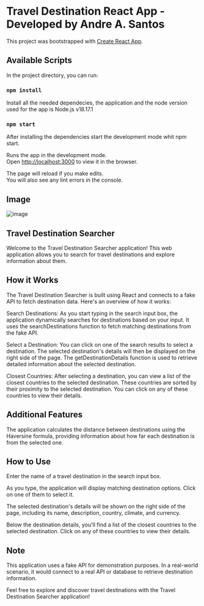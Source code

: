 # Travel Destination React App - Developed by Andre A. Santos

This project was bootstrapped with [Create React App](https://github.com/facebook/create-react-app).

## Available Scripts

In the project directory, you can run:

### `npm install`
Install all the needed dependecies, the application and the node version used for the app is Node.js v18.17.1

### `npm start`
After installing the dependencies start the development mode whit npm start. 

Runs the app in the development mode.\
Open [http://localhost:3000](http://localhost:3000) to view it in the browser.

The page will reload if you make edits.\
You will also see any lint errors in the console.
## Image
![image](https://github.com/andre26z/travel-destinations/assets/97573751/8cf29246-fdcb-4164-aecb-841b33c39718)

## Travel Destination Searcher
Welcome to the Travel Destination Searcher application! This web application allows you to search for travel destinations and explore information about them.

## How it Works
The Travel Destination Searcher is built using React and connects to a fake API to fetch destination data. Here's an overview of how it works:

Search Destinations: As you start typing in the search input box, the application dynamically searches for destinations based on your input. It uses the searchDestinations function to fetch matching destinations from the fake API.

Select a Destination: You can click on one of the search results to select a destination. The selected destination's details will then be displayed on the right side of the page. The getDestinationDetails function is used to retrieve detailed information about the selected destination.

Closest Countries: After selecting a destination, you can view a list of the closest countries to the selected destination. These countries are sorted by their proximity to the selected destination. You can click on any of these countries to view their details.

## Additional Features
The application calculates the distance between destinations using the Haversine formula, providing information about how far each destination is from the selected one.

## How to Use
Enter the name of a travel destination in the search input box.

As you type, the application will display matching destination options. Click on one of them to select it.

The selected destination's details will be shown on the right side of the page, including its name, description, country, climate, and currency.

Below the destination details, you'll find a list of the closest countries to the selected destination. Click on any of these countries to view their details.

## Note
This application uses a fake API for demonstration purposes. In a real-world scenario, it would connect to a real API or database to retrieve destination information.

Feel free to explore and discover travel destinations with the Travel Destination Searcher application!
